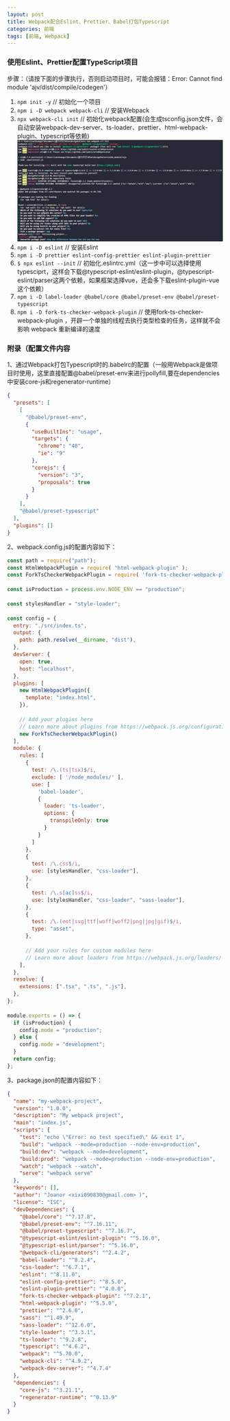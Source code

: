 ```yaml
---
layout: post
title: Webpack配合Eslint、Prettier、Babel打包Typescript
categories: 前端
tags: [前端, Webpack]
---
```


### 使用Eslint、Prettier配置TypeScript项目
步骤：（请按下面的步骤执行，否则启动项目时，可能会报错：Error: Cannot find module 'ajv/dist/compile/codegen'）  
1. ```npm init -y``` // 初始化一个项目
2. ```npm i -D webpack webpack-cli``` // 安装Webpack
3. ```npx webpack-cli init``` // 初始化webpack配置(会生成tsconfig.json文件，会自动安装webpack-dev-server、ts-loader、prettier、html-webpack-plugin、typescript等依赖)
   ![webpack-cli init](/assets/images/webpack_cli_init.jpg)
4. ```npm i -D eslint```  // 安装Eslint
5. ```npm i -D prettier eslint-config-prettier eslint-plugin-prettier```
6. ```$ npx eslint --init```  // 初始化.eslintrc.yml（这一步中可以选择使用typesciprt，这样会下载@typescript-eslint/eslint-plugin，@typescript-eslint/parser这两个依赖，如果框架选择vue，还会多下载eslint-plugin-vue这个依赖）
7. ```npm i -D label-loader @babel/core @babel/preset-env @babel/preset-typescript``` 
8.  ```npm i -D fork-ts-checker-webpack-plugin``` // 使用fork-ts-checker-webpack-plugin ，开辟一个单独的线程去执行类型检查的任务，这样就不会影响 webpack 重新编译的速度

### 附录（配置文件内容

1、通过Webpack打包Typescript时的.babelrc的配置（一般用Webpack是做项目时使用，这里直接配置@babel/preset-env来进行pollyfill,要在dependencies中安装core-js和regenerator-runtime）
```json
{
  "presets": [
    [
      "@babel/preset-env",
      {
        "useBuiltIns": "usage",
        "targets": {
          "chrome": "40",
          "ie": "9"
        },
        "corejs": {
          "version": "3",
          "proposals": true
        }
      }
    ],
    "@babel/preset-typescript"
  ],
  "plugins": []
}
```

2、webpack.config.js的配置内容如下：
```js
const path = require("path");
const HtmlWebpackPlugin = require( "html-webpack-plugin" );
const ForkTsCheckerWebpackPlugin = require( 'fork-ts-checker-webpack-plugin' )

const isProduction = process.env.NODE_ENV == "production";

const stylesHandler = "style-loader";

const config = {
  entry: "./src/index.ts",
  output: {
    path: path.resolve(__dirname, "dist"),
  },
  devServer: {
    open: true,
    host: "localhost",
  },
  plugins: [
    new HtmlWebpackPlugin({
      template: "index.html",
    }),

    // Add your plugins here
    // Learn more about plugins from https://webpack.js.org/configuration/plugins/
    new ForkTsCheckerWebpackPlugin()
  ],
  module: {
    rules: [
      {
        test: /\.(ts|tsx)$/i,
        exclude: [ '/node_modules/' ],
        use: [
          'babel-loader',
          {
            loader: 'ts-loader',
            options: {
              transpileOnly: true
            }
          }
        ]
      },
      {
        test: /\.css$/i,
        use: [stylesHandler, "css-loader"],
      },
      {
        test: /\.s[ac]ss$/i,
        use: [stylesHandler, "css-loader", "sass-loader"],
      },
      {
        test: /\.(eot|svg|ttf|woff|woff2|png|jpg|gif)$/i,
        type: "asset",
      },

      // Add your rules for custom modules here
      // Learn more about loaders from https://webpack.js.org/loaders/
    ],
  },
  resolve: {
    extensions: [".tsx", ".ts", ".js"],
  },
};

module.exports = () => {
  if (isProduction) {
    config.mode = "production";
  } else {
    config.mode = "development";
  }
  return config;
};
```

3、package.json的配置内容如下：
```json
{
  "name": "my-webpack-project",
  "version": "1.0.0",
  "description": "My webpack project",
  "main": "index.js",
  "scripts": {
    "test": "echo \"Error: no test specified\" && exit 1",
    "build": "webpack --mode=production --node-env=production",
    "build:dev": "webpack --mode=development",
    "build:prod": "webpack --mode=production --node-env=production",
    "watch": "webpack --watch",
    "serve": "webpack serve"
  },
  "keywords": [],
  "author": "Joanor <xixi090830@gmail.com> )",
  "license": "ISC",
  "devDependencies": {
    "@babel/core": "^7.17.8",
    "@babel/preset-env": "^7.16.11",
    "@babel/preset-typescript": "^7.16.7",
    "@typescript-eslint/eslint-plugin": "^5.16.0",
    "@typescript-eslint/parser": "^5.16.0",
    "@webpack-cli/generators": "^2.4.2",
    "babel-loader": "^8.2.4",
    "css-loader": "^6.7.1",
    "eslint": "^8.11.0",
    "eslint-config-prettier": "^8.5.0",
    "eslint-plugin-prettier": "^4.0.0",
    "fork-ts-checker-webpack-plugin": "^7.2.1",
    "html-webpack-plugin": "^5.5.0",
    "prettier": "^2.6.0",
    "sass": "^1.49.9",
    "sass-loader": "^12.6.0",
    "style-loader": "^3.3.1",
    "ts-loader": "^9.2.8",
    "typescript": "^4.6.2",
    "webpack": "^5.70.0",
    "webpack-cli": "^4.9.2",
    "webpack-dev-server": "^4.7.4"
  },
  "dependencies": {
    "core-js": "^3.21.1",
    "regenerator-runtime": "^0.13.9"
  }
}

```